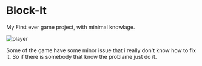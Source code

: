 # Block-It
My First ever game project, with minimal knowlage.


![player](https://user-images.githubusercontent.com/127644910/224526635-6b76e528-3849-4961-b068-0156b9d40245.png)


Some of the game have some minor issue that i really don't know how to fix it. So if there is somebody that know the problame just do it.
